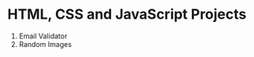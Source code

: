 <h1>HTML, CSS and JavaScript Projects</h1>
<ol>
  <li>Email Validator</li>
  <li>Random Images</li>
</ol>

